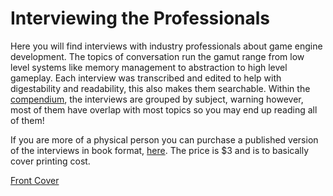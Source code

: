 # Interviewing the Professionals

Here you will find interviews with industry professionals about game engine development. The topics of conversation run the gamut range from low level systems like memory management to abstraction to high level gameplay. Each interview was transcribed and edited to help with digestability and readability, this also makes them searchable. Within the [compendium](../../compendium/introduction.md), the interviews are grouped by subject, warning however, most of them have overlap with most topics so you may end up reading all of them!

If you are more of a physical person you can purchase a published version of the interviews in book format, [here](http://www.lulu.com/shop/caleb-biasco-and-jared-ettinger-and-jacob-wilson-and-chaojie-zhu/behind-the-black-box-sessions-with-game-engine-professionals/paperback/product-23880229.html). The price is $3 and is to basically cover printing cost.

[Front Cover](../../images/timeline-only/social_cover.png)